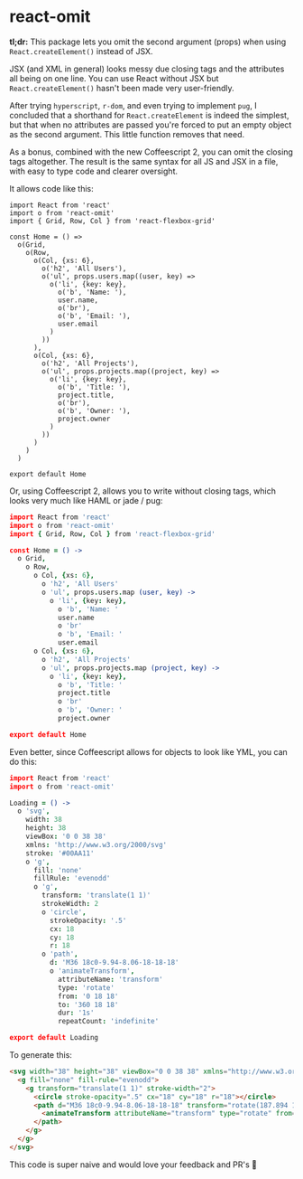 # react-omit
**tl;dr:** This package lets you omit the second argument (props) when using `React.createElement()` instead of JSX.

JSX (and XML in general) looks messy due closing tags and the attributes all being on one line. You can use React without JSX but `React.createElement()` hasn't been made very user-friendly.

After trying `hyperscript`, `r-dom`, and even trying to implement `pug`, I concluded that a shorthand for `React.createElement` is indeed the simplest, but that when no attributes are passed you're forced to put an empty object as the second argument. This little function removes that need.

As a bonus, combined with the new Coffeescript 2, you can omit the closing tags altogether.
The result is the same syntax for all JS and JSX in a file, with easy to type code and clearer oversight.

It allows code like this:
```es6
import React from 'react'
import o from 'react-omit'
import { Grid, Row, Col } from 'react-flexbox-grid'

const Home = () =>
  o(Grid,
    o(Row,
      o(Col, {xs: 6},
        o('h2', 'All Users'),
        o('ul', props.users.map((user, key) =>
          o('li', {key: key},
            o('b', 'Name: '),
            user.name,
            o('br'),
            o('b', 'Email: '),
            user.email
          )
        ))
      ),
      o(Col, {xs: 6},
        o('h2', 'All Projects'),
        o('ul', props.projects.map((project, key) =>
          o('li', {key: key},
            o('b', 'Title: '),
            project.title,
            o('br'),
            o('b', 'Owner: '),
            project.owner
          )
        ))
      )
    )
  )

export default Home
```

Or, using Coffeescript 2, allows you to write without closing tags, which looks very much like HAML or jade / pug:
```coffee
import React from 'react'
import o from 'react-omit'
import { Grid, Row, Col } from 'react-flexbox-grid'

const Home = () ->
  o Grid,
    o Row,
      o Col, {xs: 6},
        o 'h2', 'All Users'
        o 'ul', props.users.map (user, key) ->
          o 'li', {key: key},
            o 'b', 'Name: '
            user.name
            o 'br'
            o 'b', 'Email: '
            user.email
      o Col, {xs: 6},
        o 'h2', 'All Projects'
        o 'ul', props.projects.map (project, key) ->
          o 'li', {key: key},
            o 'b', 'Title: '
            project.title
            o 'br'
            o 'b', 'Owner: '
            project.owner

export default Home

```

Even better, since Coffeescript allows for objects to look like YML, you can do this:
```coffee
import React from 'react'
import o from 'react-omit'

Loading = () ->
  o 'svg',
    width: 38
    height: 38
    viewBox: '0 0 38 38'
    xmlns: 'http://www.w3.org/2000/svg'
    stroke: '#00AA11'
    o 'g',
      fill: 'none'
      fillRule: 'evenodd'
      o 'g',
        transform: 'translate(1 1)'
        strokeWidth: 2
        o 'circle',
          strokeOpacity: '.5'
          cx: 18
          cy: 18
          r: 18
        o 'path',
          d: 'M36 18c0-9.94-8.06-18-18-18'
          o 'animateTransform',
            attributeName: 'transform'
            type: 'rotate'
            from: '0 18 18'
            to: '360 18 18'
            dur: '1s'
            repeatCount: 'indefinite'

export default Loading
```

To generate this:
```html
<svg width="38" height="38" viewBox="0 0 38 38" xmlns="http://www.w3.org/2000/svg" stroke="#00AA11">
  <g fill="none" fill-rule="evenodd">
    <g transform="translate(1 1)" stroke-width="2">
      <circle stroke-opacity=".5" cx="18" cy="18" r="18"></circle>
      <path d="M36 18c0-9.94-8.06-18-18-18" transform="rotate(187.894 18 18)">
        <animateTransform attributeName="transform" type="rotate" from="0 18 18" to="360 18 18" dur="1s" repeatCount="indefinite"></animateTransform>
      </path>
    </g>
  </g>
</svg>
```

This code is super naive and would love your feedback and PR's 🤠
